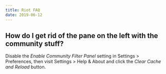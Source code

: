 ```yaml
---
title: Riot FAQ
date: 2019-06-12
---
```


## How do I get rid of the pane on the left with the community stuff?

Disable the *Enable Community Filter Panel* setting in Settings > Preferences, then visit Settings > Help & About and click the *Clear Cache and Reload* button.
